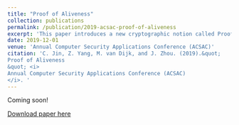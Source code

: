 ```yaml
---
title: "Proof of Aliveness"
collection: publications
permalink: /publication/2019-acsac-proof-of-aliveness
excerpt: 'This paper introduces a new cryptographic notion called Proof of Aliveness. It allows a resource-constrained device to prove its aliveness to a remote verifier securely.' 
date: 2019-12-01
venue: 'Annual Computer Security Applications Conference (ACSAC)'
citation: 'C. Jin, Z. Yang, M. van Dijk, and J. Zhou. (2019).&quot;
Proof of Aliveness
&quot; <i>
Annual Computer Security Applications Conference (ACSAC)
</i>. '
---
```


Coming soon!

[Download paper here](https://dl.acm.org/citation.cfm?id=3359827)